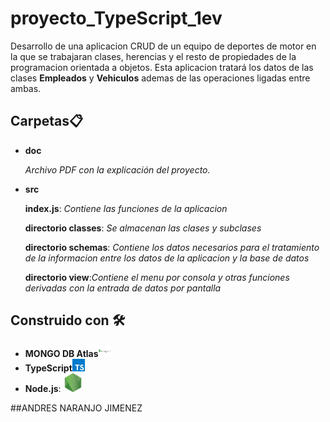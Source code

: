 # proyecto_TypeScript_1ev

Desarrollo de una aplicacion CRUD de un equipo de deportes de motor en la que se trabajaran clases, herencias y el resto de propiedades de la programacion orientada 
a objetos. Esta aplicacion tratará los datos de las clases **Empleados** y **Vehiculos** ademas de las operaciones ligadas entre ambas.

## Carpetas📋

* **doc**

    _Archivo PDF con la explicación del proyecto._ 


* **src**

    **index.js**: _Contiene las funciones de la aplicacion_
    
    **directorio classes**: _Se almacenan las clases y subclases_
    
    **directorio schemas**: _Contiene los datos necesarios para el tratamiento de la informacion entre los datos de la aplicacion y la base de datos_
    
    **directorio view**:_Contiene el menu por consola y otras funciones derivadas con la entrada de datos por pantalla_
    

## Construido con 🛠️

* **MONGO DB Atlas**<code><img height="20" src="https://raw.githubusercontent.com/github/explore/80688e429a7d4ef2fca1e82350fe8e3517d3494d/topics/mongodb/mongodb.png"></code>
* **TypeScript**<code><img height="20" src="https://raw.githubusercontent.com/github/explore/80688e429a7d4ef2fca1e82350fe8e3517d3494d/topics/typescript/typescript.png"></code>
* **Node.js**: <code><img height="30" src="https://raw.githubusercontent.com/github/explore/80688e429a7d4ef2fca1e82350fe8e3517d3494d/topics/nodejs/nodejs.png"></code>



##ANDRES NARANJO JIMENEZ
